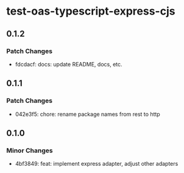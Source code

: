 # test-oas-typescript-express-cjs

## 0.1.2

### Patch Changes

- fdcdacf: docs: update README, docs, etc.

## 0.1.1

### Patch Changes

- 042e3f5: chore: rename package names from rest to http

## 0.1.0

### Minor Changes

- 4bf3849: feat: implement express adapter, adjust other adapters
